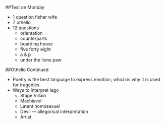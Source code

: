 ##Test on Monday

- 1 question fisher wife
- 7 othello
- 12 questions
  - orientation
  - counterparts
  - boarding house
  - five forty eight
  - a & p
  - under the lions paw

##Othello Continued

- Poetry is the best language to express emotion, which is why it is used for tragedies.
- Ways to Interpret Iago
  - Stage Villain
  - Machiavel
  - Latent homosexual
  - Devil — allegorical interpretation
  - Artist